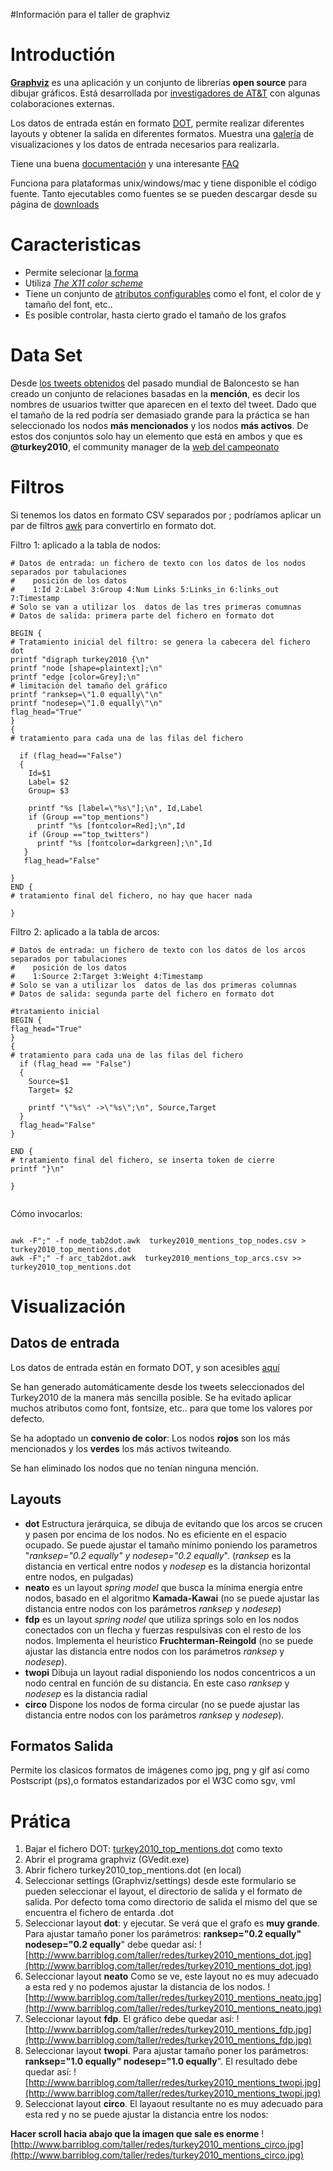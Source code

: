 #Información para el taller de graphviz

# Introductión #

**[Graphviz](http://www.graphviz.org/)** es una aplicación y un conjunto de librerías **open source**  para dibujar gráficos. Está desarrollada por [investigadores de AT&T](http://www.graphviz.org/Credits.php) con algunas colaboraciones externas.

Los datos de entrada están en formato [DOT](http://en.wikipedia.org/wiki/DOT_language), permite realizar diferentes layouts y obtener la salida en diferentes formatos. Muestra  una [galería](http://www.graphviz.org/Gallery.php) de visualizaciones y los datos de entrada necesarios para realizarla.

Tiene una buena [documentación](http://www.graphviz.org/Documentation.php) y una interesante [FAQ](http://www.graphviz.org/doc/FAQ.html)

Funciona para plataformas unix/windows/mac y tiene disponible el código fuente. Tanto ejecutables como fuentes se se pueden descargar desde su página de [downloads](http://www.graphviz.org/Download..php)

# Caracteristicas #

  * Permite selecionar [la forma](http://www.graphviz.org/doc/info/shapes.html)
  * Utiliza _[The X11 color scheme](http://www.graphviz.org/doc/info/colors.html)_
  * Tiene un conjunto de [atributos configurables](http://www.graphviz.org/doc/info/attrs.html) como el font, el color de y tamaño del font, etc..
  * Es posible controlar, hasta cierto grado el tamaño de los grafos



# Data Set #

Desde [los tweets obtenidos](http://code.google.com/p/camon/wiki/Datset) del pasado mundial de Baloncesto se han creado un conjunto de relaciones basadas en la **mención**, es decir los nombres de usuarios twitter que aparecen en el texto del tweet. Dado que el tamaño de la red podría ser demasiado grande para la práctica se han seleccionado los nodos **más mencionados** y los nodos **más activos**. De estos dos conjuntos solo hay un elemento que está en ambos y que es **@turkey2010**, el community manager de la [web del campeonato](http://www.fiba.com/pages/eng/fe/10/fwcm/p/index.html)

# Filtros #

Si tenemos los datos en formato CSV separados por ; podríamos aplicar un par de filtros [awk](http://es.wikipedia.org/wiki/AWK) para convertirlo en formato dot.

Filtro 1: aplicado a la tabla de nodos:

```
# Datos de entrada: un fichero de texto con los datos de los nodos separados por tabulaciones 
#    posición de los datos
#    1:Id 2:Label 3:Group 4:Num Links 5:Links_in 6:links_out 7:Timestamp
# Solo se van a utilizar los  datos de las tres primeras comumnas
# Datos de salida: primera parte del fichero en formato dot 

BEGIN {
# Tratamiento inicial del filtro: se genera la cabecera del fichero dot
printf "digraph turkey2010 {\n"
printf "node [shape=plaintext];\n"
printf "edge [color=Grey];\n"
# limitación del tamaño del gráfico
printf "ranksep=\"1.0 equally\"\n"
printf "nodesep=\"1.0 equally\"\n"
flag_head="True"
}
{
# tratamiento para cada una de las filas del fichero

  if (flag_head=="False")
  {
    Id=$1
    Label= $2
    Group= $3

    printf "%s [label=\"%s\"];\n", Id,Label
    if (Group =="top_mentions")
      printf "%s [fontcolor=Red];\n",Id
    if (Group =="top_twitters")
      printf "%s [fontcolor=darkgreen];\n",Id
   }
   flag_head="False"
 
}
END {
# tratamiento final del fichero, no hay que hacer nada

}

```


Filtro 2: aplicado a la tabla de arcos:

```
# Datos de entrada: un fichero de texto con los datos de los arcos separados por tabulaciones 
#    posición de los datos
#    1:Source 2:Target 3:Weight 4:Timestamp
# Solo se van a utilizar los  datos de las dos primeras columnas
# Datos de salida: segunda parte del fichero en formato dot 

#tratamiento inicial
BEGIN {
flag_head="True"
}
{
# tratamiento para cada una de las filas del fichero
  if (flag_head == "False")
  {
    Source=$1
    Target= $2

    printf "\"%s\" ->\"%s\";\n", Source,Target
  }
  flag_head="False"
}   

END {
# tratamiento final del fichero, se inserta token de cierre
printf "}\n"

}


```

Cómo invocarlos:

```

awk -F";" -f node_tab2dot.awk  turkey2010_mentions_top_nodes.csv > turkey2010_top_mentions.dot
awk -F";" -f arc_tab2dot.awk  turkey2010_mentions_top_arcs.csv >> turkey2010_top_mentions.dot
```
# Visualización #

## Datos de entrada ##

Los datos de entrada están en formato DOT, y son acesibles [aquí](https://docs.google.com/document/d/12-obAlTglu7Gq_ZtKgOUqFOVdNPIwrgmSLu9afXzSuY/edit?hl=en&authkey=CNSKk9AB)

Se han generado automáticamente desde los tweets seleccionados del Turkey2010 de la manera más sencilla posible. Se ha evitado aplicar muchos atributos como font, fontsize, etc.. para que tome los valores por defecto.

Se ha adoptado un **convenio de color**: Los nodos **rojos** son los más mencionados y los **verdes** los más activos twiteando.

Se han eliminado los nodos que no tenían ninguna mención.

## Layouts ##

  * **dot** Estructura jerárquica, se dibuja de evitando que los arcos se crucen y pasen por encima de los nodos. No es eficiente en el espacio ocupado. Se puede ajustar el tamaño mínimo poniendo los parametros  "_ranksep="0.2 equally" y nodesep="0.2 equally_". (_ranksep_ es la distancia en vertical entre nodos y _nodesep_ es la distancia horizontal entre nodos, en pulgadas)
  * **neato** es un layout _spring model_ que busca la mínima energía entre nodos, basado en el algoritmo **Kamada-Kawai** (no se puede ajustar las distancia entre nodos con los parámetros _ranksep_ y _nodesep_)
  * **fdp** es un layout _spring nodel_ que utiliza springs solo en los nodos conectados con un flecha y fuerzas respulsivas con el resto de los nodos. Implementa el heurístico **Fruchterman-Reingold** (no se puede ajustar las distancia entre nodos con los parámetros _ranksep_ y _nodesep_).
  * **twopi** Dibuja un layout radial disponiendo los nodos concentricos a un nodo central en función de su distancia. En este caso _ranksep_ y _nodesep_ es la distancia radial
  * **circo** Dispone los nodos de forma circular (no se puede ajustar las distancia entre nodos con los parámetros _ranksep_ y _nodesep_).

## Formatos Salida ##

Permite los clasicos formatos de imágenes como jpg, png y gif así como Postscript (ps),o formatos estandarizados por el W3C como sgv, vml

# Prática #
  1. Bajar el fichero DOT: [turkey2010\_top\_mentions.dot](https://docs.google.com/document/edit?id=12-obAlTglu7Gq_ZtKgOUqFOVdNPIwrgmSLu9afXzSuY&hl=en&authkey=CNSKk9AB#) como texto
  1. Abrir el programa graphviz (GVedit.exe)
  1. Abrir fichero turkey2010\_top\_mentions.dot (en local)
  1. Seleccionar settings (Graphviz/settings) desde este formulario se pueden seleccionar el layout, el directorio de salida y el formato de salida. Por defecto toma como directorio de salida el mismo del que se encuentra el fichero de entarda .dot
  1. Seleccionar layout **dot**: y ejecutar. Se verá que el grafo es **muy grande**. Para ajustar tamaño poner los parámetros: **ranksep="0.2 equally" nodesep="0.2 equally**" debe quedar así:
![http://www.barriblog.com/taller/redes/turkey2010_mentions_dot.jpg](http://www.barriblog.com/taller/redes/turkey2010_mentions_dot.jpg)
  1. Seleccionar layout **neato** Como se ve, este layout no es muy adecuado a esta red y no podemos ajustar la distancia de los nodos.
![http://www.barriblog.com/taller/redes/turkey2010_mentions_neato.jpg](http://www.barriblog.com/taller/redes/turkey2010_mentions_neato.jpg)
  1. Seleccionar layout **fdp**. El gráfico debe quedar así:
![http://www.barriblog.com/taller/redes/turkey2010_mentions_fdp.jpg](http://www.barriblog.com/taller/redes/turkey2010_mentions_fdp.jpg)
  1. Seleccionar layout **twopi**. Para ajustar tamaño poner los parámetros: **ranksep="1.0 equally" nodesep="1.0 equally**". El resultado debe quedar así:
![http://www.barriblog.com/taller/redes/turkey2010_mentions_twopi.jpg](http://www.barriblog.com/taller/redes/turkey2010_mentions_twopi.jpg)
  1. Seleccionat layout **circo**. El layaout resultante no es muy adecuado para esta red y no se puede ajustar la distancia entre los nodos:

**Hacer scroll hacia abajo que la imagen que sale es enorme**
![http://www.barriblog.com/taller/redes/turkey2010_mentions_circo.jpg](http://www.barriblog.com/taller/redes/turkey2010_mentions_circo.jpg)


